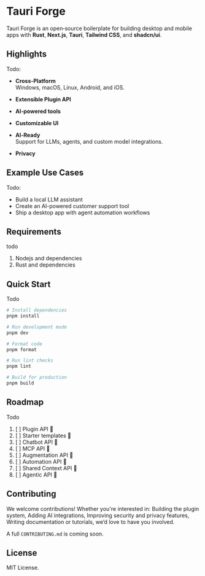 # Tauri Forge

Tauri Forge is an open‑source boilerplate for building desktop and mobile apps with **Rust**, **Next.js**, **Tauri**, **Tailwind CSS**, and **shadcn/ui**.

## Highlights

Todo:

- **Cross‑Platform**  
  Windows, macOS, Linux, Android, and iOS.

- **Extensible Plugin API**

- **AI‑powered tools**

- **Customizable UI**

- **AI‑Ready**  
  Support for LLMs, agents, and custom model integrations.

- **Privacy**

## Example Use Cases

Todo:

- Build a local LLM assistant
- Create an AI-powered customer support tool
- Ship a desktop app with agent automation workflows

## Requirements

todo

1. Nodejs and dependencies
2. Rust and dependencies

## Quick Start

Todo

```bash
# Install dependencies
pnpm install

# Run development mode
pnpm dev

# Format code
pnpm format

# Run lint checks
pnpm lint

# Build for production
pnpm build
```

## Roadmap

Todo

1. [ ] Plugin API 🚧
2. [ ] Starter templates 🚧
3. [ ] Chatbot API 🚧
4. [ ] MCP API 🚧
5. [ ] Augmentation API 🚧
6. [ ] Automation API 🚧
7. [ ] Shared Context API 🚧
8. [ ] Agentic API 🚧

## Contributing

We welcome contributions! Whether you're interested in: Building the plugin system, Adding AI integrations, Improving security and privacy features, Writing documentation or tutorials, we’d love to have you involved.

A full `CONTRIBUTING.md` is coming soon.

## License

MIT License.
